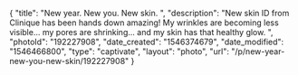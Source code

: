 {
    "title": "New year. New you. New skin. ",
    "description": "New skin ID from Clinique has been hands down amazing! My wrinkles are becoming less visible... my pores are shrinking... and my skin has that healthy glow. ",
    "photoId": "192227908",
    "date_created": "1546374679",
    "date_modified": "1546466800",
    "type": "captivate",
    "layout": "photo",
    "url": "\/p\/new-year-new-you-new-skin\/192227908"
}